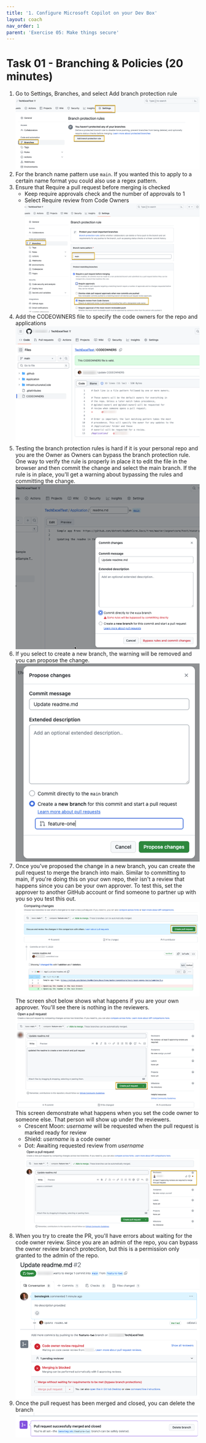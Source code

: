 ```yaml
---
title: '1. Configure Microsoft Copilot on your Dev Box'
layout: coach
nav_order: 1
parent: 'Exercise 05: Make things secure'
---
```


# Task 01 - Branching & Policies (20 minutes)

1. Go to Settings, Branches, and select Add branch protection rule
   ![Setup a security policy](../Media/AddBranchProtectionRule.png)
2. For the branch name pattern use `main`. If you wanted this to apply to a certain name format you could also use a regex pattern.
3. Ensure that Require a pull request before merging is checked
    - Keep require approvals check and the number of approvals to 1
    - Select Require review from Code Owners
    ![Configure the branch protection rule](../Media/BranchProtectionRule.png)
4. Add the CODEOWNERS file to specify the code owners for the repo and applications
    ![Add the code owners file](../Media/CodeOwnersFile.png)
5. Testing the branch protection rules is hard if it is your personal repo and you are the Owner as Owners can bypass the branch protection rule. One way to verify the rule is properly in place it to edit the file in the browser and then commit the change and select the main branch. If the rule is in place, you'll get a warning about bypassing the rules and committing the change.
    ![Committing Directly to main](../Media/CommitToMain.png)
6. If you select to create a new branch, the warning will be removed and you can propose the change.
    ![Creating a new branch](../Media/NewBranch.png)
7. Once you've proposed the change in a new branch, you can create the pull request to merge the branch into main. Similar to committing to main, if you're doing this on your own repo, their isn't a review that happens since you can be your own approver. To test this, set the approver to another GitHub account or find someone to partner up with you so you test this out.
    ![Create the pull request](../Media/CreatePullRequest.png)
    The screen shot below shows what happens if you are your own approver. You'll see there is nothing in the reviewers.
    ![Create the pull request](../Media/CreatePullRequest2.png)
    This screen demonstrate what happens when you set the code owner to someone else. That person will show up under the reviewers.
     - Crescent Moon: *username* will be requested when the pull request is marked ready for review
     - Shield: *username* is a code owner
     - Dot: Awaiting requested review from *username*
    ![Pull Request Reviewer](../Media/CreatePullRequestReview.png)
8. When you try to create the PR, you'll have errors about waiting for the code owner review. Since you are an admin of the repo, you can bypass the owner review branch protection, but this is a permission only granted to the admin of the repo.
    ![Pull request pending the code owner review](../Media/PullRequestPendingReview.png)
9. Once the pull request has been merged and closed, you can delete the branch
    ![Delete the merged branch](../Media/DeleteMergedBranch.png)
